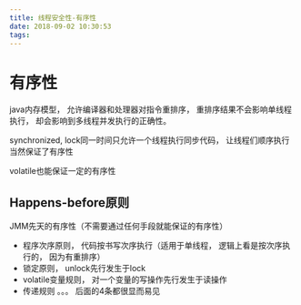 ```yaml
---
title: 线程安全性-有序性
date: 2018-09-02 10:30:53
tags:
---
```


# 有序性

java内存模型， 允许编译器和处理器对指令重排序， 重排序结果不会影响单线程执行， 却会影响到多线程并发执行的正确性。

synchronized, lock同一时间只允许一个线程执行同步代码， 让线程们顺序执行当然保证了有序性

volatile也能保证一定的有序性


## Happens-before原则

JMM先天的有序性（不需要通过任何手段就能保证的有序性）
 * 程序次序原则， 代码按书写次序执行（适用于单线程， 逻辑上看是按次序执行的， 因为有重排序）
 * 锁定原则， unlock先行发生于lock
 * volatile变量规则， 对一个变量的写操作先行发生于读操作
 * 传递规则
 。。。 
 后面的4条都很显而易见	
